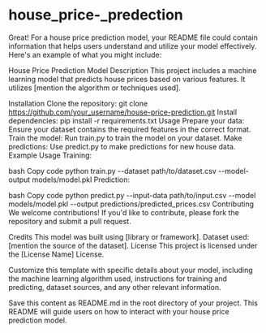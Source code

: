 # house_price-_predection

Great! For a house price prediction model, your README file could contain information that helps users understand and utilize your model effectively. Here's an example of what you might include:

House Price Prediction Model
Description
This project includes a machine learning model that predicts house prices based on various features. It utilizes [mention the algorithm or techniques used].

Installation
Clone the repository: git clone https://github.com/your_username/house-price-prediction.git
Install dependencies: pip install -r requirements.txt
Usage
Prepare your data: Ensure your dataset contains the required features in the correct format.
Train the model: Run train.py to train the model on your dataset.
Make predictions: Use predict.py to make predictions for new house data.
Example Usage
Training:

bash
Copy code
python train.py --dataset path/to/dataset.csv --model-output models/model.pkl
Prediction:

bash
Copy code
python predict.py --input-data path/to/input.csv --model models/model.pkl --output predictions/predicted_prices.csv
Contributing
We welcome contributions! If you'd like to contribute, please fork the repository and submit a pull request.

Credits
This model was built using [library or framework].
Dataset used: [mention the source of the dataset].
License
This project is licensed under the [License Name] License.

Customize this template with specific details about your model, including the machine learning algorithm used, instructions for training and predicting, dataset sources, and any other relevant information.

Save this content as README.md in the root directory of your project. This README will guide users on how to interact with your house price prediction model.
